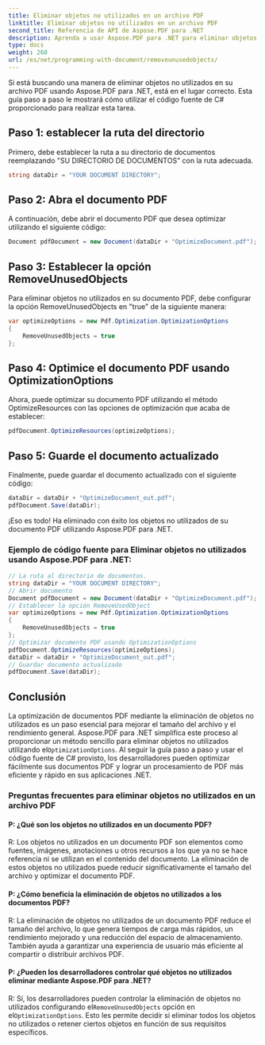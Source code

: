 ```yaml
---
title: Eliminar objetos no utilizados en un archivo PDF
linktitle: Eliminar objetos no utilizados en un archivo PDF
second_title: Referencia de API de Aspose.PDF para .NET
description: Aprenda a usar Aspose.PDF para .NET para eliminar objetos no utilizados en un archivo PDF con esta guía paso a paso.
type: docs
weight: 260
url: /es/net/programming-with-document/removeunusedobjects/
---
```

Si está buscando una manera de eliminar objetos no utilizados en su archivo PDF usando Aspose.PDF para .NET, está en el lugar correcto. Esta guía paso a paso le mostrará cómo utilizar el código fuente de C# proporcionado para realizar esta tarea.

## Paso 1: establecer la ruta del directorio

Primero, debe establecer la ruta a su directorio de documentos reemplazando "SU DIRECTORIO DE DOCUMENTOS" con la ruta adecuada.

```csharp
string dataDir = "YOUR DOCUMENT DIRECTORY";
```

## Paso 2: Abra el documento PDF

A continuación, debe abrir el documento PDF que desea optimizar utilizando el siguiente código:

```csharp
Document pdfDocument = new Document(dataDir + "OptimizeDocument.pdf");
```

## Paso 3: Establecer la opción RemoveUnusedObjects

Para eliminar objetos no utilizados en su documento PDF, debe configurar la opción RemoveUnusedObjects en "true" de la siguiente manera:

```csharp
var optimizeOptions = new Pdf.Optimization.OptimizationOptions
{
	RemoveUnusedObjects = true
};
```

## Paso 4: Optimice el documento PDF usando OptimizationOptions

Ahora, puede optimizar su documento PDF utilizando el método OptimizeResources con las opciones de optimización que acaba de establecer:

```csharp
pdfDocument.OptimizeResources(optimizeOptions);
```

## Paso 5: Guarde el documento actualizado

Finalmente, puede guardar el documento actualizado con el siguiente código:

```csharp
dataDir = dataDir + "OptimizeDocument_out.pdf";
pdfDocument.Save(dataDir);
```

¡Eso es todo! Ha eliminado con éxito los objetos no utilizados de su documento PDF utilizando Aspose.PDF para .NET.

### Ejemplo de código fuente para Eliminar objetos no utilizados usando Aspose.PDF para .NET:

```csharp
// La ruta al directorio de documentos.
string dataDir = "YOUR DOCUMENT DIRECTORY";
// Abrir documento
Document pdfDocument = new Document(dataDir + "OptimizeDocument.pdf");
// Establecer la opción RemoveUsedObject
var optimizeOptions = new Pdf.Optimization.OptimizationOptions
{
	RemoveUnusedObjects = true
};
// Optimizar documento PDF usando OptimizationOptions
pdfDocument.OptimizeResources(optimizeOptions);
dataDir = dataDir + "OptimizeDocument_out.pdf";
// Guardar documento actualizado
pdfDocument.Save(dataDir);
```

## Conclusión

 La optimización de documentos PDF mediante la eliminación de objetos no utilizados es un paso esencial para mejorar el tamaño del archivo y el rendimiento general. Aspose.PDF para .NET simplifica este proceso al proporcionar un método sencillo para eliminar objetos no utilizados utilizando el`OptimizationOptions`. Al seguir la guía paso a paso y usar el código fuente de C# provisto, los desarrolladores pueden optimizar fácilmente sus documentos PDF y lograr un procesamiento de PDF más eficiente y rápido en sus aplicaciones .NET.

### Preguntas frecuentes para eliminar objetos no utilizados en un archivo PDF

#### P: ¿Qué son los objetos no utilizados en un documento PDF?

R: Los objetos no utilizados en un documento PDF son elementos como fuentes, imágenes, anotaciones u otros recursos a los que ya no se hace referencia ni se utilizan en el contenido del documento. La eliminación de estos objetos no utilizados puede reducir significativamente el tamaño del archivo y optimizar el documento PDF.

#### P: ¿Cómo beneficia la eliminación de objetos no utilizados a los documentos PDF?

R: La eliminación de objetos no utilizados de un documento PDF reduce el tamaño del archivo, lo que genera tiempos de carga más rápidos, un rendimiento mejorado y una reducción del espacio de almacenamiento. También ayuda a garantizar una experiencia de usuario más eficiente al compartir o distribuir archivos PDF.

#### P: ¿Pueden los desarrolladores controlar qué objetos no utilizados eliminar mediante Aspose.PDF para .NET?

 R: Sí, los desarrolladores pueden controlar la eliminación de objetos no utilizados configurando el`RemoveUnusedObjects` opción en el`OptimizationOptions`. Esto les permite decidir si eliminar todos los objetos no utilizados o retener ciertos objetos en función de sus requisitos específicos.